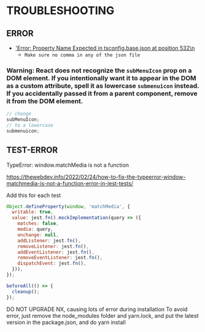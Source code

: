 # TROUBLESHOOTING

## ERROR

- ['Error: Property Name Expected in tsconfig.base.json at position 532\n](https://github.com/nrwl/nx/issues/1462)
  - `Make sure no comma in any of the json file`

### Warning: React does not recognize the `subMenuIcon` prop on a DOM element. If you intentionally want it to appear in the DOM as a custom attribute, spell it as lowercase `submenuicon` instead. If you accidentally passed it from a parent component, remove it from the DOM element.

```jsx
// change
subMenuIcon;
// to a lowercase
submenuicon;
```

## TEST-ERROR

TypeError: window.matchMedia is not a function

https://thewebdev.info/2022/02/24/how-to-fix-the-typeerror-window-matchmedia-is-not-a-function-error-in-jest-tests/

Add this for each test

```js
Object.defineProperty(window, 'matchMedia', {
  writable: true,
  value: jest.fn().mockImplementation(query => ({
    matches: false,
    media: query,
    onchange: null,
    addListener: jest.fn(),
    removeListener: jest.fn(),
    addEventListener: jest.fn(),
    removeEventListener: jest.fn(),
    dispatchEvent: jest.fn(),
  })),
});

beforeAll(() => {
  cleanup();
});
```

DO NOT UPGRADE NX, causing lots of error during installation
To avoid error, just remove the node_modules folder and yarn.lock, and put the latest version in the package.json, and do yarn install
